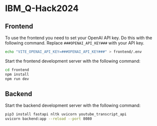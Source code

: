 # IBM_Q-Hack2024

## Frontend

To use the frontend you need to set your OpenAI API key. Do this with the following command.
Replace `###OPENAI_API_KEY###` with your API key.

```bash
echo "VITE_OPENAI_API_KEY=###OPENAI_API_KEY###" > frontend/.env
```

Start the frontend development server with the following command:
```bash
cd frontend
npm install
npm run dev
```

## Backend

Start the backend development server with the following command:
```bash
pip3 install fastapi nltk uvicorn youtube_transcript_api
uvicorn backend:app --reload --port 8080
```
